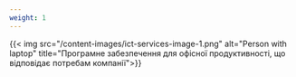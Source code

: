 ```yaml
---
weight: 1
---
```

{{< img src="/content-images/ict-services-image-1.png" alt="Person with laptop" title="Програмне забезпечення для офісної продуктивності, що відповідає потребам компанії">}}